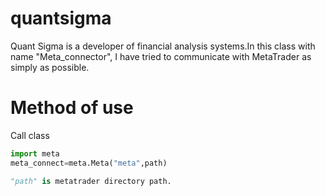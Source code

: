 # quantsigma
Quant Sigma is a developer of financial analysis systems.In this class with name "Meta_connector", I have tried to communicate with MetaTrader as simply as possible.

# Method of use
Call class
```python
import meta
meta_connect=meta.Meta("meta",path)

"path" is metatrader directory path.
